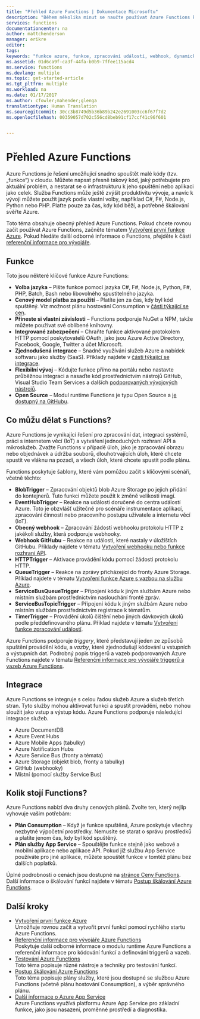 ```yaml
---
title: "Přehled Azure Functions | Dokumentace Microsoftu"
description: "Během několika minut se naučte používat Azure Functions k optimalizaci asynchronních úloh."
services: functions
documentationcenter: na
author: mattchenderson
manager: erikre
editor: 
tags: 
keywords: "funkce azure, funkce, zpracování událostí, webhook, dynamické výpočty, architektura bez serverů"
ms.assetid: 01d6ca9f-ca3f-44fa-b0b9-7ffee115acd4
ms.service: functions
ms.devlang: multiple
ms.topic: get-started-article
ms.tgt_pltfrm: multiple
ms.workload: na
ms.date: 01/17/2017
ms.author: cfowler;mahender;glenga
translationtype: Human Translation
ms.sourcegitcommit: 30cc3b8749d5b36b89b242e2691003cc6f67f7d2
ms.openlocfilehash: 00359057d702c556cd8beb91cf17ccf41c96f601


---
```

# <a name="azure-functions-overview"></a>Přehled Azure Functions
Azure Functions je řešení umožňující snadno spouštět malé kódy (tzv. „funkce“) v cloudu. Můžete napsat přesně takový kód, jaký potřebujete pro aktuální problém, a nestarat se o infrastrukturu k jeho spuštění nebo aplikaci jako celek. Služba Functions může ještě zvýšit produktivitu vývoje, a navíc k vývoji můžete použít jazyk podle vlastní volby, například C#, F#, Node.js, Python nebo PHP. Plaťte pouze za čas, kdy kód běží, a potřebné škálování svěřte Azure.

Toto téma obsahuje obecný přehled Azure Functions. Pokud chcete rovnou začít používat Azure Functions, začněte tématem [Vytvoření první funkce Azure](functions-create-first-azure-function.md). Pokud hledáte další odborné informace o Functions, přejděte k části [referenční informace pro vývojáře](functions-reference.md).

## <a name="features"></a>Funkce
Toto jsou některé klíčové funkce Azure Functions:

* **Volba jazyka** – Pište funkce pomocí jazyka C#, F#, Node.js, Python, F#, PHP, Batch, Bash nebo libovolného spustitelného jazyka.
* **Cenový model platba za použití** – Platíte jen za čas, kdy byl kód spuštěný. Viz možnost plánu hostování Consumption v [části týkající se cen](#pricing).  
* **Přineste si vlastní závislosti** – Functions podporuje NuGet a NPM, takže můžete používat své oblíbené knihovny.  
* **Integrované zabezpečení** – Chraňte funkce aktivované protokolem HTTP pomocí poskytovatelů OAuth, jako jsou Azure Active Directory, Facebook, Google, Twitter a účet Microsoft.  
* **Zjednodušená integrace** – Snadné využívání služeb Azure a nabídek softwaru jako služby (SaaS). Příklady najdete v [části týkající se integrace](#integrations).  
* **Flexibilní vývoj** – Kódujte funkce přímo na portálu nebo nastavte průběžnou integraci a nasaďte kód prostřednictvím nástrojů GitHub, Visual Studio Team Services a dalších [podporovaných vývojových nástrojů](../app-service-web/web-sites-deploy.md#deploy-using-an-ide).  
* **Open Source** – Modul runtime Functions je typu Open Source a [je dostupný na GitHubu](https://github.com/azure/azure-webjobs-sdk-script).  

## <a name="what-can-i-do-with-functions"></a>Co můžu dělat s Functions?
Azure Functions je vynikající řešení pro zpracování dat, integraci systémů, práci s internetem věcí (IoT) a vytváření jednoduchých rozhraní API a mikroslužeb. Zvažte Functions v případě úloh, jako je zpracování obrazu nebo objednávek a údržba souborů, dlouhotrvajících úloh, které chcete spustit ve vláknu na pozadí, a všech úloh, které chcete spustit podle plánu. 

Functions poskytuje šablony, které vám pomůžou začít s klíčovými scénáři, včetně těchto:

* **BlobTrigger** – Zpracování objektů blob Azure Storage po jejich přidání do kontejnerů. Tuto funkci můžete použít k změně velikosti imagí.
* **EventHubTrigger** – Reakce na události doručené do centra událostí Azure. Toto je obzvlášť užitečné pro scénáře instrumentace aplikací, zpracování činnosti nebo pracovního postupu uživatele a internetu věcí (IoT).
* **Obecný webhook** – Zpracování žádostí webhooku protokolu HTTP z jakékoli služby, která podporuje webhooky.
* **Webhook GitHubu** – Reakce na události, které nastaly v úložištích GitHubu. Příklady najdete v tématu [Vytvoření webhooku nebo funkce rozhraní API](functions-create-a-web-hook-or-api-function.md).
* **HTTPTrigger** – Aktivace provádění kódu pomocí žádosti protokolu HTTP.
* **QueueTrigger** – Reakce na zprávy přicházející do fronty Azure Storage. Příklad najdete v tématu [Vytvoření funkce Azure s vazbou na službu Azure](functions-create-an-azure-connected-function.md).
* **ServiceBusQueueTrigger** – Připojení kódu k jiným službám Azure nebo místním službám prostřednictvím naslouchání frontě zpráv. 
* **ServiceBusTopicTrigger** – Připojení kódu k jiným službám Azure nebo místním službám prostřednictvím registrace k tématům. 
* **TimerTrigger** – Provádění úkolů čištění nebo jiných dávkových úkolů podle předdefinovaného plánu. Příklad najdete v tématu [Vytvoření funkce zpracování událostí](functions-create-an-event-processing-function.md).

Azure Functions podporuje *triggery*, které představují jeden ze způsobů spuštění provádění kódu, a *vazby*, které zjednodušují kódování u vstupních a výstupních dat. Podrobný popis triggerů a vazeb podporovaných Azure Functions najdete v tématu [Referenční informace pro vývojáře triggerů a vazeb Azure Functions](functions-triggers-bindings.md).

## <a name="a-nameintegrationsaintegrations"></a><a name="integrations"></a>Integrace
Azure Functions se integruje s celou řadou služeb Azure a služeb třetích stran. Tyto služby mohou aktivovat funkci a spustit provádění, nebo mohou sloužit jako vstup a výstup kódu. Azure Functions podporuje následující integrace služeb. 

* Azure DocumentDB
* Azure Event Hubs 
* Azure Mobile Apps (tabulky)
* Azure Notification Hubs
* Azure Service Bus (fronty a témata)
* Azure Storage (objekt blob, fronty a tabulky) 
* GitHub (webhooky)
* Místní (pomocí služby Service Bus)

## <a name="a-namepricingahow-much-does-functions-cost"></a><a name="pricing"></a>Kolik stojí Functions?
Azure Functions nabízí dva druhy cenových plánů. Zvolte ten, který nejlíp vyhovuje vašim potřebám: 

* **Plán Consumption** – Když je funkce spuštěná, Azure poskytuje všechny nezbytné výpočetní prostředky. Nemusíte se starat o správu prostředků a platíte jenom čas, kdy byl kód spuštěný. 
* **Plán služby App Service** – Spouštějte funkce stejně jako webové a mobilní aplikace nebo aplikace API. Pokud již službu App Service používáte pro jiné aplikace, můžete spouštět funkce v tomtéž plánu bez dalších poplatků. 

Úplné podrobnosti o cenách jsou dostupné na [stránce Ceny Functions](https://azure.microsoft.com/pricing/details/functions/). Další informace o škálování funkcí najdete v tématu [Postup škálování Azure Functions](functions-scale.md).

## <a name="next-steps"></a>Další kroky
* [Vytvoření první funkce Azure](functions-create-first-azure-function.md)  
  Umožňuje rovnou začít a vytvořit první funkci pomocí rychlého startu Azure Functions. 
* [Referenční informace pro vývojáře Azure Functions](functions-reference.md)  
  Poskytuje další odborné informace o modulu runtime Azure Functions a referenční informace pro kódování funkcí a definování triggerů a vazeb.
* [Testování Azure Functions](functions-test-a-function.md)  
  Toto téma popisuje různé nástroje a techniky pro testování funkcí.
* [Postup škálování Azure Functions](functions-scale.md)  
  Toto téma popisuje plány služby, které jsou dostupné se službou Azure Functions (včetně plánu hostování Consumption), a výběr správného plánu. 
* [Další informace o Azure App Service](../app-service/app-service-value-prop-what-is.md)  
  Azure Functions využívá platformu Azure App Service pro základní funkce, jako jsou nasazení, proměnné prostředí a diagnostika. 




<!--HONumber=Dec16_HO1-->



